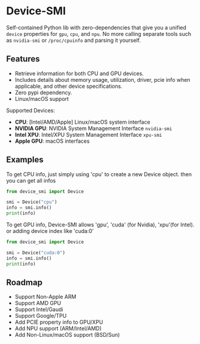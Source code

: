 # Device-SMI

Self-contained Python lib with zero-dependencies that give you a unified `device` properties for `gpu`, `cpu`, and `npu`. No more calling separate tools such as `nvidia-smi` or `/proc/cpuinfo` and parsing it yourself.

## Features

- Retrieve information for both CPU and GPU devices.
- Includes details about memory usage, utilization, driver, pcie info when applicable, and other device specifications.
- Zero pypi dependency.
- Linux/macOS support

Supported Devices:

- **CPU**: [Intel/AMD/Apple] Linux/macOS system interface
- **NVIDIA GPU**: NVIDIA System Management Interface `nvidia-smi`
- **Intel XPU**: Intel/XPU System Management Interface `xpu-smi`
- **Apple GPU**: macOS interfaces

## Examples

To get CPU info, just simply using 'cpu' to create a new Device object. then you can get all infos

```py
from device_smi import Device

smi = Device("cpu")
info = smi.info()
print(info)
```

To get GPU info, Device-SMI allows 'gpu', 'cuda' (for Nvidia), 'xpu'(for Intel). or adding device index like 'cuda:0'

```py
from device_smi import Device

smi = Device("cuda:0")
info = smi.info()
print(info)
```

## Roadmap

- Support Non-Apple ARM
- Support AMD GPU
- Support Intel/Gaudi
- Support Google/TPU
- Add PCIE property info to GPU/XPU
- Add NPU support (ARM/Intel/AMD)
- Add Non-Linux/macOS support (BSD/Sun)
